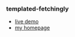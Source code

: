 ### templated-fetchingly
* [live demo](http://knoil.cn/demo.html)
* [my homepage](http://knoil.cn/)
